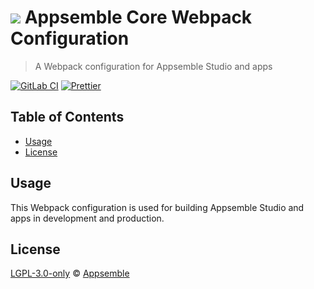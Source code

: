 # ![](https://gitlab.com/appsemble/appsemble/-/raw/0.24.11/config/assets/logo.svg) Appsemble Core Webpack Configuration

> A Webpack configuration for Appsemble Studio and apps

[![GitLab CI](https://gitlab.com/appsemble/appsemble/badges/0.24.11/pipeline.svg)](https://gitlab.com/appsemble/appsemble/-/releases/0.24.11)
[![Prettier](https://img.shields.io/badge/code_style-prettier-ff69b4.svg)](https://prettier.io)

## Table of Contents

- [Usage](#usage)
- [License](#license)

## Usage

This Webpack configuration is used for building Appsemble Studio and apps in development and
production.

## License

[LGPL-3.0-only](https://gitlab.com/appsemble/appsemble/-/blob/0.24.11/LICENSE.md) ©
[Appsemble](https://appsemble.com)
